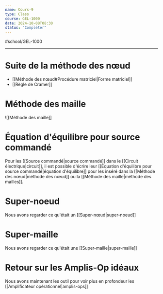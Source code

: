 ```yaml
---
name: Cours-9
type: Class
course: GEL-1000
date: 2024-10-08T08:30
status: "Compléter"
---
```

#school/GEL-1000  
***

# Suite de la méthode des nœud
- [[Méthode des nœud#Procédure matriciel|Forme matriciel]]
- [[Règle de Cramer]]

# Méthode des maille
![[Méthode des maille]]

# Équation d'équilibre pour source commandé

Pour les [[Source commandé|source commandé]] dans le [[Circuit électrique|circuit]], il est possible d'écrire leur [[Équation d'équilibre pour source commandé|équation d'équilibre]] pour les inséré dans la [[Méthode des nœud|méthode des nœud]] ou la [[Méthode des maille|méthode des mailles]].

# Super-noeud
Nous avons regarder ce qu'était un [[Super-nœud|super-noeud]]

# Super-maille
Nous avons regarder ce qu'était une [[Super-maille|super-maille]]

# Retour sur les Amplis-Op idéaux
Nous avons maintenant les outil pour voir plus en profondeur les [[Amplificateur opérationnel|amplis-ops]]